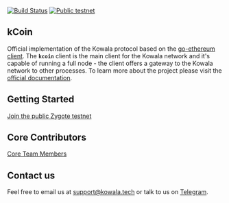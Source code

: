 [![Build Status](http://ci.kowala.io/api/badges/kowala-tech/kcoin/status.svg)](http://ci.kowala.io/kowala-tech/kcoin) [![Public testnet](https://img.shields.io/badge/public-testnet-981071.svg)](http://testnet.kowala.io)

## kCoin

Official implementation of the Kowala protocol based on the [go-ethereum client](https://github.com/ethereum/go-ethereum/). The **`kcoin`** client is the main client for the Kowala network and it's capable of running a full node - the client offers a gateway to the Kowala network to other processes. To learn more about the project please visit the [official documentation](http://docs.kowala.tech/).

## Getting Started

[Join the public Zygote testnet](http://zygote.kowala.io)

## Core Contributors

[Core Team Members](https://github.com/orgs/kowala-tech/people)

## Contact us

Feel free to email us at support@kowala.tech or talk to us on [Telegram](https://t.co/MpSK3z1aWw).
